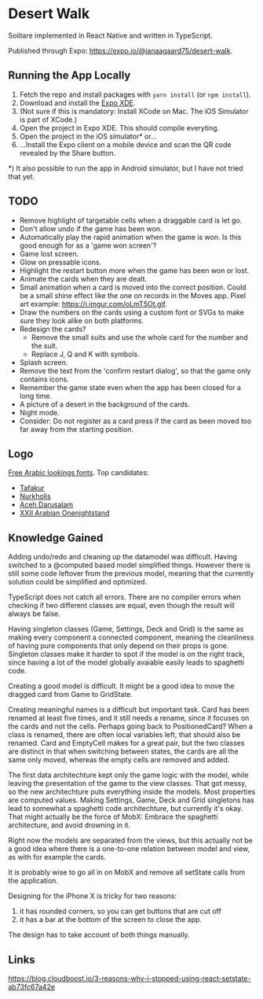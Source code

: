 # Desert Walk

Solitare implemented in React Native and written in TypeScript.

Published through Expo: <https://expo.io/@janaagaard75/desert-walk>.

## Running the App Locally

1. Fetch the repo and install packages with `yarn install` (or `npm install`).
2. Download and install the [Expo XDE](https://expo.io/tools).
3. (Not sure if this is mandatory: Install XCode on Mac. The iOS Simulator is part of XCode.)
4. Open the project in Expo XDE. This should compile everyting.
5. Open the project in the iOS simulator* or...
6. ...Install the Expo client on a mobile device and scan the QR code revealed by the Share button.

*) It also possible to run the app in Android simulator, but I have not tried that yet.

## TODO

- Remove highlight of targetable cells when a draggable card is let go.
- Don't allow undo if the game has been won.
- Automatically play the rapid animation when the game is won. Is this good enough for as a 'game won screen'?
- Game lost screen.
- Glow on pressable icons.
- Highlight the restart button more when the game has been won or lost.
- Animate the cards when they are dealt.
- Small animation when a card is moved into the correct position. Could be a small shine effect like the one on records in the Moves app. Pixel art example: <https://i.imgur.com/oLmT5Ot.gif>.
- Draw the numbers on the cards using a custom font or SVGs to make sure they look alike on both platforms.
- Redesign the cards?
  - Remove the small suits and use the whole card for the number and the suit.
  - Replace J, Q and K with symbols.
- Splash screen.
- Remove the text from the 'confirm restart dialog', so that the game only contains icons.
- Remember the game state even when the app has been closed for a long time.
- A picture of a desert in the background of the cards.
- Night mode.
- Consider: Do not register as a card press if the card as been moved too far away from the starting position.

## Logo

[Free Arabic lookings fonts](http://www.dafont.com/theme.php?cat=202&text=Desert+Walk+1234567890+AKQJ&l[]=10&l[]=1). Top candidates:

- [Tafakur](http://www.dafont.com/tafakur.font?text=Desert+Walk+A+2+3+4+5+6+7+8+9+10+K+Q+J&fpp=100&l[]=10&l[]=1)
- [Nurkholis](http://www.dafont.com/nurkholis.font?text=Desert+Walk+A+2+3+4+5+6+7+8+9+10+K+Q+J&fpp=100&l[]=10&l[]=1)
- [Aceh Darusalam](http://www.dafont.com/aceh-darusalam.font?text=Desert+Walk+A+2+3+4+5+6+7+8+9+10+K+Q+J&fpp=100&l[]=10&l[]=1)
- [XXII Arabian Onenightstand](http://www.dafont.com/xxii-arabian-onenightstand.font?text=Desert+Walk+A+2+3+4+5+6+7+8+9+10+J+Q+K)

## Knowledge Gained

Adding undo/redo and cleaning up the datamodel was difficult. Having switched to a @computed based model simplified things. However there is still some code leftover from the previous model, meaning that the currently solution could be simplified and optimized.

TypeScript does not catch all errors. There are no compiler errors when checking if two different classes are equal, even though the result will always be false.

Having singleton classes (Game, Settings, Deck and Grid) is the same as making every component a connected component, meaning the cleanliness of having pure components that only depend on their props is gone. Singleton classes make it harder to spot if the model is on the right track, since having a lot of the model globally avaiable easily leads to spaghetti code.

Creating a good model is difficult. It might be a good idea to move the dragged card from Game to GridState.

Creating meaningful names is a difficult but important task. Card has been renamed at least five times, and it still needs a rename, since it focuses on the cards and not the cells. Perhaps going back to PositionedCard? When a class is renamed, there are often local variables left, that should also be renamed. Card and EmptyCell makes for a great pair, but the two classes are distinct in that when switching between states, the cards are all the same only moved, whereas the empty cells are removed and added.

The first data architechture kept only the game logic with the model, while leaving the presentation of the game to the view classes. That got messy, so the new architechture puts everything inside the models. Most properties are computed values. Making Settings, Game, Deck and Grid singletons has lead to somewhat a spaghetti code architechture, but currently it's okay. That might actually be the force of MobX: Embrace the spaghetti architecture, and avoid drowning in it.

Right now the models are separated from the views, but this actually not be a good idea where there is a one-to-one relation between model and view, as with for example the cards.

It is probably wise to go all in on MobX and remove all setState calls from the application.

Designing for the iPhone X is tricky for two reasons:
1) it has rounded corners, so you can get buttons that are cut off
2) it has a bar at the bottom of the screen to close the app.

The design has to take account of both things manually.

## Links

<https://blog.cloudboost.io/3-reasons-why-i-stopped-using-react-setstate-ab73fc67a42e>

